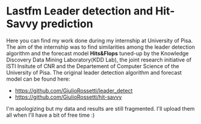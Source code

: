 # Lastfm Leader detection and Hit-Savvy prediction

Here you can find my work done during my internship at University of Pisa. The aim of the internship was to find similarities among the leader detection algorithm and the forecast model **Hits&Flops** tuned-up by the Knowledge Discovery Data Mining Laboratory(KDD Lab), the joint research initiative of ISTI Insitute of CNR and the Departement of Computer Science of the University of Pisa. The original leader detection algorithm and forecast model can be found here:

- https://github.com/GiulioRossetti/leader_detect
- https://github.com/GiulioRossetti/hit-savvy

I'm apologizing but my data and results are still fragmented. I'll upload them all when I'll have a bit of free time :)
